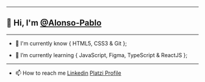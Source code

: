 
------------
## 👋 Hi, I'm [@Alonso-Pablo](https://github.com/Alonso-Pablo "@Alonso-Pablo")

------------
- 🌲 I'm currently know {
	HTML5, CSS3 & Git
};

- 🌱 I’m currently learning {
	 JavaScript, Figma, TypeScript & ReactJS
};
------------


- 📫 How to reach me
	[Linkedin](https://www.linkedin.com/in/pablo-nicol%C3%A1s-alonso-884510211/ "Linkedin")
	[Platzi Profile](https://platzi.com/p/Alonso-Pablo/ "Platzi Profile")
<!---
Alonso-Pablo/Alonso-Pablo is a ✨ special ✨ repository because its `README.md` (this file) appears on your GitHub profile.
You can click the Preview link to take a look at your changes.
--->
